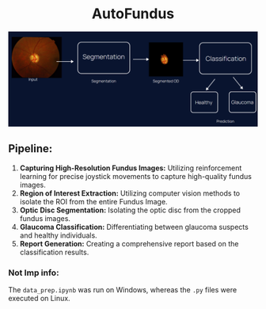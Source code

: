<div align="center">

# AutoFundus

![Fundus Image](flow.png)

</div>

## Pipeline:

1. **Capturing High-Resolution Fundus Images:** Utilizing reinforcement learning for precise joystick movements to capture high-quality fundus images.
2. **Region of Interest Extraction:** Utilizing computer vision methods to isolate the ROI from the entire Fundus Image.
3. **Optic Disc Segmentation:** Isolating the optic disc from the cropped fundus images.
4. **Glaucoma Classification:** Differentiating between glaucoma suspects and healthy individuals.
5. **Report Generation:** Creating a comprehensive report based on the classification results.

### Not Imp info:
The `data_prep.ipynb` was run on Windows, whereas the `.py` files were executed on Linux.
